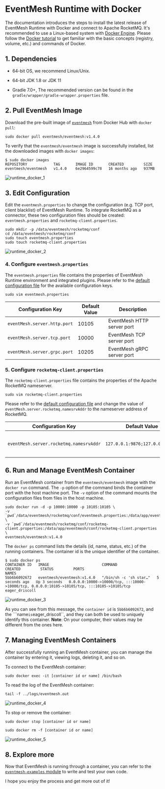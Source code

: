 # EventMesh Runtime with Docker

The documentation introduces the steps to install the latest release of EventMesh Runtime with Docker and connect to Apache RocketMQ. It's recommended to use a Linux-based system with [Docker Engine](https://docs.docker.com/engine/install/). Please follow the [Docker tutorial](https://docs.docker.com/get-started/) to get familiar with the basic concepts (registry, volume, etc.) and commands of Docker.

## 1. Dependencies

- 64-bit OS, we recommend Linux/Unix.

- 64-bit JDK 1.8 or JDK 11

- Gradle 7.0+, The recommended version can be found in the `gradle/wrapper/gradle-wrapper.properties` file.

## 2. Pull EventMesh Image

Download the pre-built image of [`eventmesh`](https://hub.docker.com/r/eventmesh/eventmesh) from Docker Hub with `docker pull`:

```console
sudo docker pull eventmesh/eventmesh:v1.4.0
```

To verify that the `eventmesh/eventmesh` image is successfully installed, list the downloaded images with `docker images`:

```console
$ sudo docker images
REPOSITORY            TAG       IMAGE ID       CREATED         SIZE
eventmesh/eventmesh   v1.4.0    6e2964599c78   16 months ago   937MB
```

![runtime_docker_1](/images/install/runtime_docker_1.png)

## 3. Edit Configuration

Edit the `eventmesh.properties` to change the configuration (e.g. TCP port, client blacklist) of EventMesh Runtime. To integrate RocketMQ as a connector, these two configuration files should be created: `eventmesh.properties` and `rocketmq-client.properties`.

```shell
sudo mkdir -p /data/eventmesh/rocketmq/conf
cd /data/eventmesh/rocketmq/conf
sudo touch eventmesh.properties
sudo touch rocketmq-client.properties
```

![runtime_docker_2](/images/install/runtime_docker_2.png)

### 4. Configure `eventmesh.properties`

The `eventmesh.properties` file contains the properties of EventMesh Runtime environment and integrated plugins. Please refer to the [default configuration file](https://github.com/apache/eventmesh/blob/master/eventmesh-runtime/conf/eventmesh.properties) for the available configuration keys.

```shell
sudo vim eventmesh.properties
```

| Configuration Key | Default Value |  Description |
|-|-|-|
| `eventMesh.server.http.port` | 10105 | EventMesh HTTP server port |
| `eventMesh.server.tcp.port` | 10000 | EventMesh TCP server port  |
| `eventMesh.server.grpc.port` | 10205 | EventMesh gRPC server port |

### 5. Configure `rocketmq-client.properties`

The `rocketmq-client.properties` file contains the properties of the Apache RocketMQ nameserver.

```shell
sudo vim rocketmq-client.properties
```

Please refer to the [default configuration file](https://github.com/apache/eventmesh/blob/1.3.0/eventmesh-runtime/conf/rocketmq-client.properties) and change the value of `eventMesh.server.rocketmq.namesrvAddr` to the nameserver address of RocketMQ.

| Configuration Key | Default Value | Description |
|-|-|-|
| `eventMesh.server.rocketmq.namesrvAddr` | `127.0.0.1:9876;127.0.0.1:9876` | The address of RocketMQ nameserver |

## 6. Run and Manage EventMesh Container

Run an EventMesh container from the `eventmesh/eventmesh` image with the `docker run` command. The `-p` option of the command binds the container port with the host machine port. The `-v` option of the command mounts the configuration files from files in the host machine.

```shell
sudo docker run -d -p 10000:10000 -p 10105:10105 \
-v `pwd`/data/eventmesh/rocketmq/conf/eventmesh.properties:/data/app/eventmesh/conf/eventmesh.properties \
-v `pwd`/data/eventmesh/rocketmq/conf/rocketmq-client.properties:/data/app/eventmesh/conf/rocketmq-client.properties \
eventmesh/eventmesh:v1.4.0
```

The `docker ps` command lists the details (id, name, status, etc.) of the running containers. The container id is the unique identifier of the container.

```shell
$ sudo docker ps
CONTAINER ID   IMAGE                        COMMAND                  CREATED         STATUS         PORTS                                                                                          NAMES
5bb6b6092672   eventmesh/eventmesh:v1.4.0   "/bin/sh -c 'sh star…"   5 seconds ago   Up 3 seconds   0.0.0.0:10000->10000/tcp, :::10000->10000/tcp, 0.0.0.0:10105->10105/tcp, :::10105->10105/tcp   eager_driscoll
```

![runtime_docker_3](/images/install/runtime_docker_3.png)

As you can see from this message, the ```container id``` is ``5bb6b6092672``, and the ```name`` is ``eager_driscoll``, and they can both be used to uniquely identify this container. **Note**: On your computer, their values may be different from the ones here.

## 7. Managing EventMesh Containers

After successfully running an EventMesh container, you can manage the container by entering it, viewing logs, deleting it, and so on.


To connect to the EventMesh container:

```shell
sudo docker exec -it [container id or name] /bin/bash
```

To read the log of the EventMesh container:

```shell
tail -f ../logs/eventmesh.out
```

![runtime_docker_4](/images/install/runtime_docker_4.png)

To stop or remove the container:

```shell
sudo docker stop [container id or name]

sudo docker rm -f [container id or name]
```

![runtime_docker_5](/images/install/runtime_docker_5.png)

## 8. Explore more

Now that EventMesh is running through a container, you can refer to the [``eventmesh-examples`` module](https://github.com/apache/eventmesh/tree/master/eventmesh-examples) to write and test your own code.

I hope you enjoy the process and get more out of it!